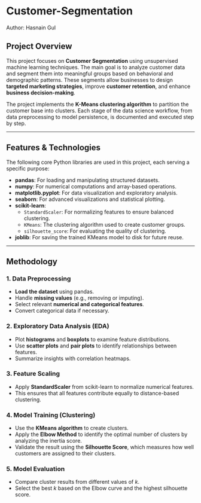 # Customer-Segmentation
 Author: Hasnain Gul
## Project Overview
This project focuses on **Customer Segmentation** using unsupervised machine learning techniques. The main goal is to analyze customer data and segment them into meaningful groups based on behavioral and demographic patterns. These segments allow businesses to design **targeted marketing strategies**, improve **customer retention**, and enhance **business decision-making**.  

The project implements the **K-Means clustering algorithm** to partition the customer base into clusters. Each stage of the data science workflow, from data preprocessing to model persistence, is documented and executed step by step.

---

## Features & Technologies
The following core Python libraries are used in this project, each serving a specific purpose:

- **pandas**: For loading and manipulating structured datasets.  
- **numpy**: For numerical computations and array-based operations.  
- **matplotlib.pyplot**: For data visualization and exploratory analysis.  
- **seaborn**: For advanced visualizations and statistical plotting.  
- **scikit-learn**:
  - `StandardScaler`: For normalizing features to ensure balanced clustering.  
  - `KMeans`: The clustering algorithm used to create customer groups.  
  - `silhouette_score`: For evaluating the quality of clustering.  
- **joblib**: For saving the trained KMeans model to disk for future reuse.

---

## Methodology

### 1. Data Preprocessing
- **Load the dataset** using pandas.  
- Handle **missing values** (e.g., removing or imputing).  
- Select relevant **numerical and categorical features**.  
- Convert categorical data if necessary.  

### 2. Exploratory Data Analysis (EDA)
- Plot **histograms** and **boxplots** to examine feature distributions.  
- Use **scatter plots** and **pair plots** to identify relationships between features.  
- Summarize insights with correlation heatmaps.  

### 3. Feature Scaling
- Apply **StandardScaler** from scikit-learn to normalize numerical features.  
- This ensures that all features contribute equally to distance-based clustering.  

### 4. Model Training (Clustering)
- Use the **KMeans algorithm** to create clusters.  
- Apply the **Elbow Method** to identify the optimal number of clusters by analyzing the inertia score.  
- Validate the result using the **Silhouette Score**, which measures how well customers are assigned to their clusters.  

### 5. Model Evaluation
- Compare cluster results from different values of *k*.  
- Select the best *k* based on the Elbow curve and the highest silhouette score.
